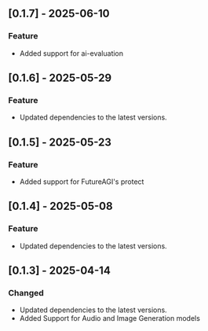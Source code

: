 ## [0.1.7] - 2025-06-10
### Feature
- Added support for ai-evaluation

## [0.1.6] - 2025-05-29
### Feature
- Updated dependencies to the latest versions.

## [0.1.5] - 2025-05-23
### Feature
- Added support for FutureAGI's protect

## [0.1.4] - 2025-05-08
### Feature
- Updated dependencies to the latest versions.

## [0.1.3] - 2025-04-14
### Changed
- Updated dependencies to the latest versions.
- Added Support for Audio and Image Generation models
